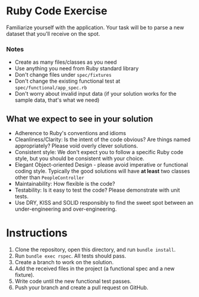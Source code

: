 # Ruby Code Exercise

Familiarize yourself with the application. Your task will be to parse a new dataset that you'll receive on the spot.

### Notes

- Create as many files/classes as you need
- Use anything you need from Ruby standard library
- Don't change files under `spec/fixtures`
- Don't change the existing functional test at `spec/functional/app_spec.rb`
- Don't worry about invalid input data (if your solution works for the sample data, that's what we need)

## What we expect to see in your solution

- Adherence to Ruby's conventions and idioms
- Cleanliness/Clarity: Is the intent of the code obvious? Are things named appropriately? Please void overly clever solutions.
- Consistent style: We don't expect you to follow a specific Ruby code style, but you should be consistent with your choice.
- Elegant Object-oriented Design - please avoid imperative or functional coding style. Typically the good solutions will have **at least** two classes other than `PeopleController`
- Maintainability: How flexible is the code?
- Testability: Is it easy to test the code? Please demonstrate with unit tests.
- Use DRY, KISS and SOLID responsibly to find the sweet spot between an under-engineering and over-engineering.

# Instructions

1. Clone the repository, open this directory, and run `bundle install`.
2. Run `bundle exec rspec`. All tests should pass.
3. Create a branch to work on the solution.
4. Add the received files in the project (a functional spec and a new fixture).
5. Write code until the new functional test passes.
6. Push your branch and create a pull request on GitHub.
